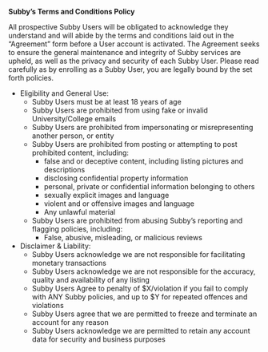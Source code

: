 
 **__Subby’s Terms and Conditions Policy__**

All  prospective Subby Users will be obligated to acknowledge they understand and will abide by the terms and conditions laid out in the “Agreement” form before a User account is activated.
The Agreement seeks to ensure the general maintenance and integrity of Subby services are upheld, as well as the  privacy and security of each Subby User.
Please read carefully as by enrolling as a Subby User, you are legally bound by the set forth policies.
* Eligibility and General Use: 
  * Subby Users must be at least 18 years of age 
  * Subby Users are prohibited from using fake or invalid University/College emails 
  * Subby Users are prohibited from impersonating or misrepresenting another person, or entity
  * Subby Users are prohibited from posting or attempting to post prohibited content, including:
    * false and or deceptive content, including listing pictures and descriptions
    * disclosing confidential property information 
    * personal, private or confidential information belonging to others
    * sexually explicit images and language 
    * violent and or offensive images and language  
    * Any unlawful material 
  * Subby Users are prohibited from abusing Subby’s reporting and flagging policies, including:
    * False, abusive, misleading, or malicious reviews 
* Disclaimer & Liability:
  * Subby Users acknowledge we are not responsible for facilitating monetary transactions
  * Subby Users acknowledge we are not responsible for the accuracy, quality and availability of any listing 
  * Subby Users Agree to penalty of $X/violation if  you fail to comply with ANY Subby policies, and up to $Y for repeated offences and violations
  * Subby Users agree that we  are permitted to freeze and terminate an account for any reason
  * Subby Users acknowledge we are permitted to retain any account data for security and business purposes 
  
  



